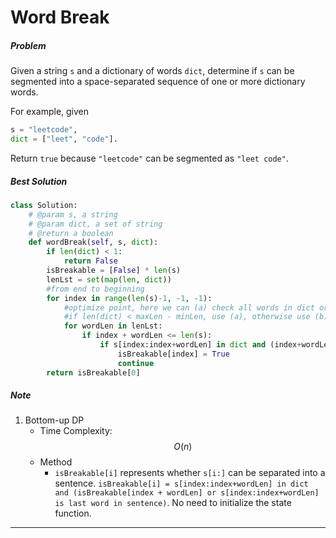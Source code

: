 # Word Break
##### Problem
Given a string `s` and a dictionary of words `dict`, determine if `s` can be segmented into a space-separated sequence of one or more dictionary words.

For example, given
```python
s = "leetcode",
dict = ["leet", "code"].
```

Return `true` because `"leetcode"` can be segmented as `"leet code"`.
##### Best Solution
```python
class Solution:
    # @param s, a string
    # @param dict, a set of string
    # @return a boolean
    def wordBreak(self, s, dict):
        if len(dict) < 1:
            return False
        isBreakable = [False] * len(s)
        lenLst = set(map(len, dict))
        #from end to beginning
        for index in range(len(s)-1, -1, -1):
            #optimize point, here we can (a) check all words in dict or (b) check all valid length in s[index: index+wordLen]
            #if len(dict) < maxLen - minLen, use (a), otherwise use (b)
            for wordLen in lenLst:
                if index + wordLen <= len(s):
                    if s[index:index+wordLen] in dict and (index+wordLen == len(s) or isBreakable[index + wordLen]):
                        isBreakable[index] = True
                        continue
        return isBreakable[0]
```
##### Note
1. Bottom-up DP
    * Time Complexity: $$O(n)$$
    * Method
        * `isBreakable[i]` represents whether `s[i:]` can be separated into  a sentence. `isBreakable[i] = s[index:index+wordLen] in dict and (isBreakable[index + wordLen] or s[index:index+wordLen] is last word in sentence)`. No need to initialize the state function. 

--------------

